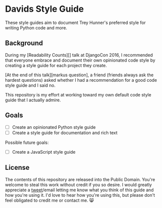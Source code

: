 Davids Style Guide
==================

These style guides aim to document Trey Hunner's preferred style for writing Python code and more.


Background
----------

During my [Readability Counts][] talk at DjangoCon 2016, I recommended that everyone embrace and document their own opinionated code style by creating a style guide for each project they create.

[At the end of this talk][markus question], a friend (friends always ask the hardest questions) asked whether I had a recommendation for a good code style guide and I said no.

This repository is my effort at working toward my own default code style guide that I actually admire.


Goals
-----

- [ ] Create an opinionated Python style guide
- [ ] Create a style guide for documentation and rich text

Possible future goals:

- [ ] Create a JavaScript style guide


License
-------

The contents of this repository are released into the Public Domain.  You're welcome to steal this work without credit if you so desire.  I would greatly appreciate a [tweet][]/email letting me know what you think of this guide and how you're using it.  I'd love to hear how you're using this, but please don't feel obligated to credit me or contact me. 😸


[tweet]: http://twitter.com/dmunro
